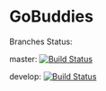 # GoBuddies

Branches Status:

master: [![Build Status](https://travis-ci.org/dot-connect/GoBuddies.svg?branch=master)](https://travis-ci.org/dot-connect/GoBuddies)

develop: [![Build Status](https://travis-ci.org/dot-connect/GoBuddies.svg?branch=develop)](https://travis-ci.org/dot-connect/GoBuddies)
